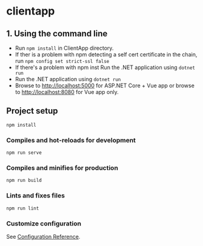 # clientapp

## 1. Using the command line

* Run `npm install` in ClientApp directory.
* If ther is a problem with npm detecting a self cert certificate in the chain, run `npm config set strict-ssl false`
* If there's a problem with npm inst Run the .NET application using `dotnet run`
* Run the .NET application using `dotnet run`
* Browse to [http://localhost:5000](http://localhost:5000) for ASP.&#8203;NET Core + Vue app or browse to [http://localhost:8080](http://localhost:8080) for Vue app only.

## Project setup
```
npm install
```

### Compiles and hot-reloads for development
```
npm run serve
```

### Compiles and minifies for production
```
npm run build
```

### Lints and fixes files
```
npm run lint
```

### Customize configuration
See [Configuration Reference](https://cli.vuejs.org/config/).
